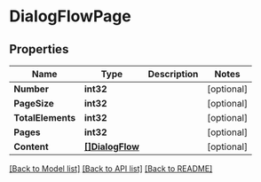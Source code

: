 # DialogFlowPage

## Properties

Name | Type | Description | Notes
------------ | ------------- | ------------- | -------------
**Number** | **int32** |  | [optional] 
**PageSize** | **int32** |  | [optional] 
**TotalElements** | **int32** |  | [optional] 
**Pages** | **int32** |  | [optional] 
**Content** | [**[]DialogFlow**](DialogFlow.md) |  | [optional] 

[[Back to Model list]](../README.md#documentation-for-models) [[Back to API list]](../README.md#documentation-for-api-endpoints) [[Back to README]](../README.md)



